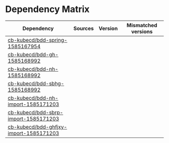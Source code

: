 # Dependency Matrix

Dependency | Sources | Version | Mismatched versions
---------- | ------- | ------- | -------------------
[cb-kubecd/bdd-spring-1585167954](https://github.com/cb-kubecd/bdd-spring-1585167954.git) |  | []() | 
[cb-kubecd/bdd-gh-1585168992](https://github.com/cb-kubecd/bdd-gh-1585168992.git) |  | []() | 
[cb-kubecd/bdd-nh-1585168992](https://github.com/cb-kubecd/bdd-nh-1585168992.git) |  | []() | 
[cb-kubecd/bdd-sbhg-1585168992](https://github.com/cb-kubecd/bdd-sbhg-1585168992.git) |  | []() | 
[cb-kubecd/bdd-nh-import-1585171203](https://github.com/cb-kubecd/bdd-nh-import-1585171203.git) |  | []() | 
[cb-kubecd/bdd-sbrp-import-1585171203](https://github.com/cb-kubecd/bdd-sbrp-import-1585171203.git) |  | []() | 
[cb-kubecd/bdd-ghfjxy-import-1585171203](https://github.com/cb-kubecd/bdd-ghfjxy-import-1585171203.git) |  | []() | 
